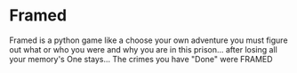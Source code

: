 # Framed
Framed is a python game like a choose your own adventure you must figure out what or who you were and why you are in this prison... after losing all your memory's One stays... The crimes you have "Done" were FRAMED
